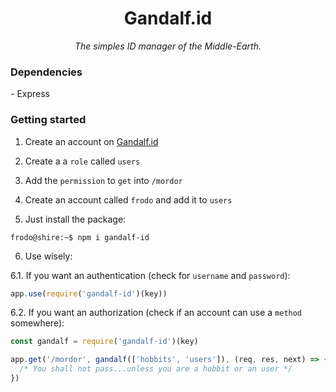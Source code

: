 <h1 align="center"> Gandalf.id </h1>
<p align="center"><i>The simples ID manager of the Middle-Earth.</i></p>

<h3> Dependencies</h3>
- Express

<h3> Getting started </h3>

1. Create an account on [Gandalf.id](https://gandalf.id/new)

2. Create a a `role` called `users`

3. Add the `permission` to `get` into `/mordor`

4. Create an account called `frodo` and add it to `users`

5. Just install the package:

```console
frodo@shire:~$ npm i gandalf-id
```
6. Use wisely:

6.1. If you want an authentication (check for `username` and `password`):

```javascript
app.use(require('gandalf-id')(key))
```
6.2. If you want an authorization (check if an account can use a `method` somewhere):

```javascript
const gandalf = require('gandalf-id')(key)

app.get('/mordor', gandalf(['hobbits', 'users']), (req, res, next) => {
  /* You shall not pass...unless you are a hobbit or an user */
})
```
